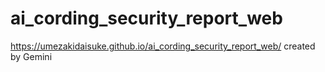 # ai_cording_security_report_web
https://umezakidaisuke.github.io/ai_cording_security_report_web/ created by Gemini
